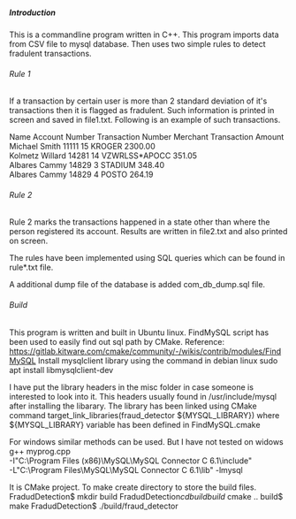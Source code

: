 ##### Introduction

This is a commandline program written in C++. This program imports data from CSV file to 
mysql database. Then uses two simple rules to detect fradulent transactions.

###### Rule 1
If a transaction by certain user is more than 2 standard deviation of it's transactions 
then it is flagged as fradulent. Such information is printed in screen and saved in file1.txt.
Following is an example of such transactions.

Name                           Account Number                 Transaction Number             Merchant                       Transaction Amount             
Michael Smith                  11111                          15                             KROGER                         2300.00                        
Kolmetz Willard                14281                          14                             VZWRLSS*APOCC                  351.05                         
Albares Cammy                  14829                          3                              STADIUM                        348.40                         
Albares Cammy                  14829                          4                              POSTO                          264.19                         


###### Rule 2
Rule 2 marks the transactions happened in a state other than where the person registered its account.
Results are written in file2.txt and also printed on screen.

The rules have been implemented using SQL queries which can be found in rule*.txt file.


A additional dump file of the database is added com_db_dump.sql file. 

###### Build

This program is written and built in Ubuntu linux.
FindMySQL script has been used to easily find out sql path by CMake.
Reference: https://gitlab.kitware.com/cmake/community/-/wikis/contrib/modules/FindMySQL
Install mysqlclient library using the command in debian linux
sudo apt install libmysqlclient-dev

I have put the library headers in the misc folder in case someone is interested to look into it.
This headers usually found in /usr/include/mysql after installing the libarary.
The library has been linked using CMake command target_link_libraries(fraud_detector ${MYSQL_LIBRARY})
where ${MYSQL_LIBRARY} variable has been defined in FindMySQL.cmake

For windows similar methods can be used. But I have not tested on widows
g++ myprog.cpp \
-I"C:\Program Files (x86)\MySQL\MySQL Connector C 6.1\include" \
-L"C:\Program Files\MySQL\MySQL Connector C 6.1\lib" -lmysql

It is CMake project. To make create directory to store the build files.
FradudDetection$ mkdir build
FradudDetection$cd build
build$ cmake ..
build$ make
FradudDetection$ ./build/fraud_detector